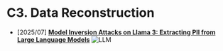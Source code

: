 # C3. Data Reconstruction 
- [2025/07] **[Model Inversion Attacks on Llama 3: Extracting PII from Large Language Models](https://arxiv.org/abs/2507.04478)** ![LLM](https://img.shields.io/badge/LLM-589cf4)
